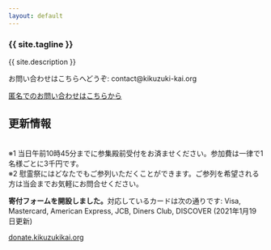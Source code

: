 ```yaml
---
layout: default
---
```

<article class="home" role="article">
    <section class="landing" role="document">
<h1>{{ site.tagline }}</h1>
<p>{{ site.description }}</p>
<p>お問い合わせはこちらへどうぞ: contact@kikuzuki<span class="obfuscate">-</span>kai.org</p>
<p><a href="{{site.url}}/docs/contact.html">匿名でのお問い合わせはこちらから</a></p>
    </section>
    <section class="backers" role="document">
<h2>更新情報</h2>
<p><strong><script>
var today = new Date();
var year = today.getFullYear();
var yearStr = year;
var monthStr = 11;
var dayStr = 3;
var jsMonth = monthStr - 1 ;
var date = new Date(yearStr, jsMonth , dayStr);
var dDay = date.getDate();
if (dDay == 0) {
  document.write(year + "年の慰霊祭は11月3日の午前11時より斎行します。");
} else if (dDay == 1) {
  document.write(year + "年の慰霊祭は11月3日の午前11時より斎行します。");
} else if (dDay == 2) {
  document.write(year + "年の慰霊祭は11月1日の午前11時より斎行します。");
} else if (dDay == 3) {
  document.write(year + "年の慰霊祭は11月7日の午前11時より斎行します。");
} else if (dDay == 4) {
  document.write(year + "年の慰霊祭は11月6日の午前11時より斎行します。");
} else if (dDay == 5) {
  document.write(year + "年の慰霊祭は11月3日の午前11時より斎行します。");
} else if (dDay == 6) {
  document.write(year + "年の慰霊祭は11月3日の午前11時より斎行します。");
} else {
  document.write("An error has occurred!");
}
</script></strong><br />
※1 当日午前10時45分までに参集殿前受付をお済ませください。参加費は一律で1名様ごとに3千円です。<br />
※2 慰霊祭にはどなたでもご参列いただくことができます。ご参列を希望される方は当会までお気軽にお問合せください。</p>
<p><strong>寄付フォームを開設しました。</strong>対応しているカードは次の通りです: Visa, Mastercard, American Express, JCB, Diners Club, DISCOVER (2021年1月19日更新)</p>
<p><a href="https://donate.kikuzukikai.org">donate.kikuzukikai.org</a></p>
    </section>
</article>
